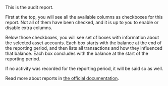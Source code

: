 This is the audit report.

First at the top, you will see all the available columns as checkboxes for this report. Not all of them have been checked, and it is up to you to enable or disable extra columns.

Below those checkboxes, you will see set of boxes with information about the selected asset accounts. Each box starts with the balance at the end of the reporting period, and then lists all transactions and how they influenced that balance. Each box concludes with the balance at the start of the reporting period.

If no activity was recorded for the reporting period, it will be said so as well.

Read more about reports in [the official documentation](https://firefly-iii.readthedocs.io/en/latest/advanced/reports.html).
